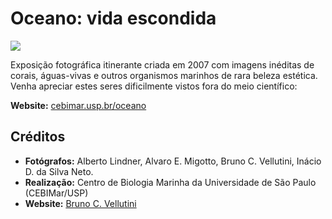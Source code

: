 # Oceano: vida escondida

![](http://cebimar.usp.br/oceano/images/headers/h11.jpg)

Exposição fotográfica itinerante criada em 2007 com imagens inéditas de corais, águas-vivas e outros organismos marinhos de rara beleza estética.
Venha apreciar estes seres dificilmente vistos fora do meio científico:

**Website:** [cebimar.usp.br/oceano](http://cebimar.usp.br/oceano/)

## Créditos

- **Fotógrafos:** Alberto Lindner, Alvaro E. Migotto, Bruno C. Vellutini, Inácio D. da Silva Neto.
- **Realização:** Centro de Biologia Marinha da Universidade de São Paulo (CEBIMar/USP)
- **Website:** [Bruno C. Vellutini](https://brunovellutini.com/)

